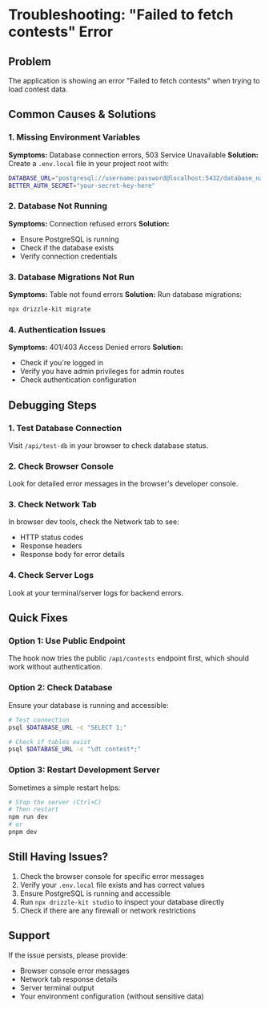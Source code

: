 # Troubleshooting: "Failed to fetch contests" Error

## Problem

The application is showing an error "Failed to fetch contests" when trying to load contest data.

## Common Causes & Solutions

### 1. Missing Environment Variables

**Symptoms:** Database connection errors, 503 Service Unavailable
**Solution:** Create a `.env.local` file in your project root with:

```bash
DATABASE_URL="postgresql://username:password@localhost:5432/database_name"
BETTER_AUTH_SECRET="your-secret-key-here"
```

### 2. Database Not Running

**Symptoms:** Connection refused errors
**Solution:**

- Ensure PostgreSQL is running
- Check if the database exists
- Verify connection credentials

### 3. Database Migrations Not Run

**Symptoms:** Table not found errors
**Solution:** Run database migrations:

```bash
npx drizzle-kit migrate
```

### 4. Authentication Issues

**Symptoms:** 401/403 Access Denied errors
**Solution:**

- Check if you're logged in
- Verify you have admin privileges for admin routes
- Check authentication configuration

## Debugging Steps

### 1. Test Database Connection

Visit `/api/test-db` in your browser to check database status.

### 2. Check Browser Console

Look for detailed error messages in the browser's developer console.

### 3. Check Network Tab

In browser dev tools, check the Network tab to see:

- HTTP status codes
- Response headers
- Response body for error details

### 4. Check Server Logs

Look at your terminal/server logs for backend errors.

## Quick Fixes

### Option 1: Use Public Endpoint

The hook now tries the public `/api/contests` endpoint first, which should work without authentication.

### Option 2: Check Database

Ensure your database is running and accessible:

```bash
# Test connection
psql $DATABASE_URL -c "SELECT 1;"

# Check if tables exist
psql $DATABASE_URL -c "\dt contest*;"
```

### Option 3: Restart Development Server

Sometimes a simple restart helps:

```bash
# Stop the server (Ctrl+C)
# Then restart
npm run dev
# or
pnpm dev
```

## Still Having Issues?

1. Check the browser console for specific error messages
2. Verify your `.env.local` file exists and has correct values
3. Ensure PostgreSQL is running and accessible
4. Run `npx drizzle-kit studio` to inspect your database directly
5. Check if there are any firewall or network restrictions

## Support

If the issue persists, please provide:

- Browser console error messages
- Network tab response details
- Server terminal output
- Your environment configuration (without sensitive data)
